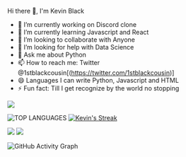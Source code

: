 Hi there 👋, I'm Kevin Black

- 🔭 I’m currently working on Discord clone
- 🌱 I’m currently learning Javascript and React 
- 👯 I’m looking to collaborate with Anyone 
- 🤔 I’m looking for help with Data Science 
- 💬 Ask me about Python
- 📫 How to reach me: Twitter @1stblackcousin[(https://twitter.com/1stblackcousin)]
- 😄 Languages I can write Python, Javascript and HTML  
- ⚡ Fun fact: Till I get recognize by the world no stopping 

<img src = "https://github-readme-stats.vercel.app/api?username=codewithkevin&&show_icons=true&title_color=ffffff&icon_color=bb2acf&text_color=daf7dc&bg_color=151515">

![TOP LANGUAGES](https://github-readme-stats.vercel.app/api/top-langs/?username=CODEWITHKEVIN&show_icons=true&theme=radical)
[![Kevin's Streak](http://github-readme-streak-stats.herokuapp.com?user=codewithkevin&theme=tokyonight&hide_border=true&date_format=M%20j%5B%2C%20Y%5D)](https://git.io/streak-stats)

![](https://github-profile-summary-cards.vercel.app/api/cards/repos-per-language?username=codewithkevin&theme=github_dark)
![](https://github-profile-summary-cards.vercel.app/api/cards/most-commit-language?username=codewithkevin&theme=github_dark)

![GitHub Activity Graph](https://activity-graph.herokuapp.com/graph?username=codewithkevin&theme=dracula)  

